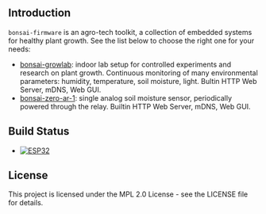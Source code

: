 ## Introduction

`bonsai-firmware` is an agro-tech toolkit, a collection of embedded systems for healthy plant growth. See the list below to choose the right one for your needs:

- [bonsai-growlab](projects/bonsai-growlab/README.md): indoor lab setup for controlled experiments and research on plant growth. Continuous monitoring of many environmental parameters: humidity, temperature, soil moisture, light. Bultin HTTP Web Server, mDNS, Web GUI.
- [bonsai-zero-ar-1](projects/bonsai-zero-ar-1/README.md): single analog soil moisture sensor, periodically powered through the relay. Builtin HTTP Web Server, mDNS, Web GUI.

## Build Status

- [![ESP32](https://github.com/open-control-systems/bonsai-firmware/actions/workflows/esp32.yml/badge.svg)](https://github.com/open-control-systems/bonsai-firmware/actions/workflows/esp32.yml)

## License

This project is licensed under the MPL 2.0 License - see the LICENSE file for details.
